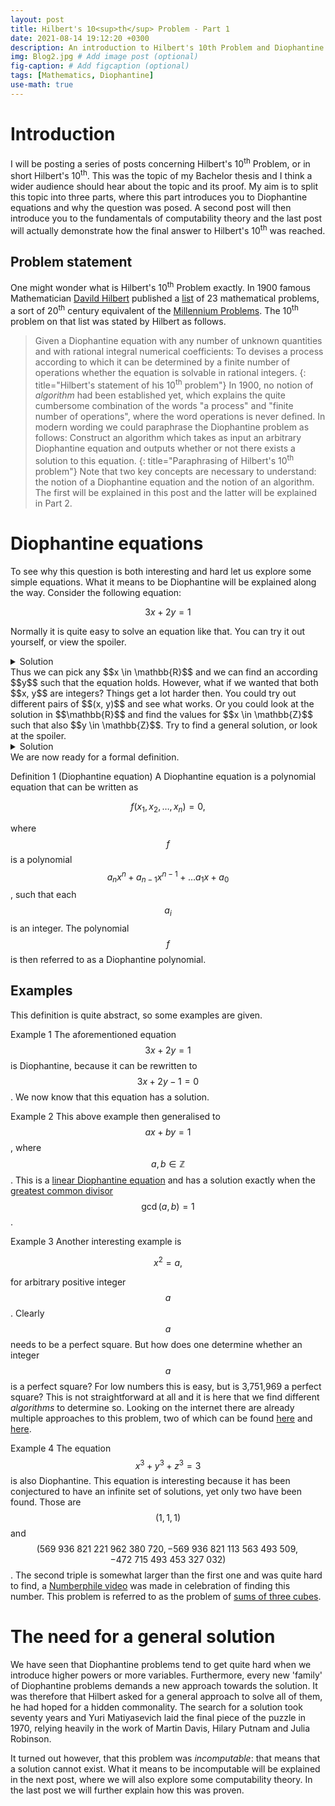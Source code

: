 ```yaml
---
layout: post
title: Hilbert's 10<sup>th</sup> Problem - Part 1
date: 2021-08-14 19:12:20 +0300
description: An introduction to Hilbert's 10th Problem and Diophantine equations
img: Blog2.jpg # Add image post (optional)
fig-caption: # Add figcaption (optional)
tags: [Mathematics, Diophantine]
use-math: true
---
```

# Introduction
I will be posting a series of posts concerning Hilbert's 10<sup>th</sup> Problem, or in short Hilbert's 10<sup>th</sup>.
This was the topic of my Bachelor thesis and I think a wider audience should hear about the topic and its proof.
My aim is to split this topic into three parts, where this part introduces you to Diophantine equations and why the question was posed.
A second post will then introduce you to the fundamentals of computability theory and the last post will actually demonstrate how the final answer to Hilbert's 10<sup>th</sup> was reached.

## Problem statement
One might wonder what is Hilbert's 10<sup>th</sup> Problem exactly.
In 1900 famous Mathematician [Davild Hilbert][Hilbert] published a [list][23Problems] of 23 mathematical problems, a sort of 20<sup>th</sup> century equivalent of the [Millennium Problems][Milennium Problems].
The 10<sup>th</sup> problem on that list was stated by Hilbert as follows.
> Given a Diophantine equation with any number of unknown quantities and with rational integral numerical coefficients: To devises a process according to which it can be determined by a finite number of operations whether the equation is solvable in rational integers.
{: title="Hilbert's statement of his 10<sup>th</sup> problem"}
In 1900, no notion of _algorithm_ had been established yet, which explains the quite cumbersome combination of the words "a process" and "finite number of operations", where the word operations is never defined.
In modern wording we could paraphrase the Diophantine problem as follows:
> Construct an algorithm which takes as input an arbitrary Diophantine equation and outputs whether or not there exists a solution to this equation.
{: title="Paraphrasing of Hilbert's 10<sup>th</sup> problem"}
Note that two key concepts are necessary to understand: the notion of a Diophantine equation and the notion of an algorithm.
The first will be explained in this post and the latter will be explained in Part 2.

# Diophantine equations
To see why this question is both interesting and hard let us explore some simple equations.
What it means to be Diophantine will be explained along the way.
Consider the following equation:

$$ 3x + 2y = 1 $$

Normally it is quite easy to solve an equation like that. 
You can try it out yourself, or view the spoiler.
<details markdown="block"><summary class="solution-summary">Solution</summary>

$$
\begin{align*}
3x + 2y &= 1\\
2y &= 1 - 3x\\
y &= \frac{1}{2} - \frac{3}{2}x
\end{align*}
$$

</details>
Thus we can pick any $$x \in \mathbb{R}$$ and we can find an according $$y$$ such that the equation holds.
However, what if we wanted that both $$x, y$$ are integers?
Things get a lot harder then.
You could try out different pairs of $$(x, y)$$ and see what works.
Or you could look at the solution in $$\mathbb{R}$$ and find the values for $$x \in \mathbb{Z}$$ such that also $$y \in \mathbb{Z}$$.
Try to find a general solution, or look at the spoiler.
<details markdown="block"><summary class="solution-summary">Solution</summary>
When $$x$$ is a multiple of 2, observe that $$-\frac{3}{2}x$$ is an integer.
However, since we add $$\frac{1}{2}$$ to it, $$y$$ will never be an integer.
When $$x$$ is _not_ a multiple of 2, $$y$$ is guaranteed to be an integer.
Thus $$x = 2n + 1$$ for any $$n \in \mathbb{Z}$$.
Filling this in we get that 

$$
\begin{align*}
y &= \frac{1}{2} - \frac{3}{2}(2n + 1)\\
y &= \frac 1 2 - 3n + \frac 3 2\\
y &= 2 - 3n
\end{align*}
$$

Thus the Diophantine equation $$ 3x + 2y = 1 $$ has solutions $$(2n + 1, 2 - 3n)$$, where $$n \in \mathbb{Z}$$ .
</details>
We are now ready for a formal definition.

<span class="definition">Definition 1 (Diophantine equation)</span> A <span class="keyword-definition">Diophantine equation</span> is a polynomial equation that can be written as 

$$
f(x_1, x_2, \dots, x_n) = 0,
$$

where $$f$$ is a polynomial $$a_nx^n + a_{n-1}x^{n-1} + \dots a_1x + a_0$$, such that each $$a_i$$ is an integer.
The polynomial $$f$$ is then referred to as a <span class="keyword-definition">Diophantine polynomial</span>.

## Examples
This definition is quite abstract, so some examples are given.

<span class="example">Example 1</span> The aforementioned equation $$ 3x + 2y = 1 $$ is Diophantine, because it can be rewritten to $$ 3x + 2y - 1 = 0 $$. We now know that this equation has a solution.

<span class="example">Example 2</span> This above example then generalised to $$ax + by = 1 $$, where $$a, b \in \mathbb{Z}$$. This is a [linear Diophantine equation][linearDiophantine] and has a solution exactly when the [greatest common divisor][gcd] $$\operatorname{gcd}(a, b) = 1$$.

<span class="example">Example 3</span> Another interesting example is

$$ x^2 = a, $$

for arbitrary positive integer $$a$$.
Clearly $$a$$ needs to be a perfect square.
But how does one determine whether an integer $$a$$ is a perfect square? 
For low numbers this is easy, but is 3,751,969 a perfect square?
This is not straightforward at all and it is here that we find different _algorithms_ to determine so.
Looking on the internet there are already multiple approaches to this problem, two of which can be found [here][approach1] and [here][approach2].

<span class="example">Example 4</span> The equation
$$x^3 + y^3 + z^3 = 3$$
is also Diophantine. 
This equation is interesting because it has been conjectured to have an infinite set of solutions, yet only two have been found.
Those are $$(1, 1, 1)$$ and $$(569\ 936\ 821\ 221\ 962\ 380\ 720, -569\ 936\ 821\ 113\ 563\ 493\ 509, -472\ 715\ 493\ 453\ 327\ 032)$$.
The second triple is somewhat larger than the first one and was quite hard to find, a [Numberphile video][numberphile] was made in celebration of finding this number.
This problem is referred to as the problem of [sums of three cubes][three cubes].

# The need for a general solution
We have seen that Diophantine problems tend to get quite hard when we introduce higher powers or more variables. 
Furthermore, every new 'family' of Diophantine problems demands a new approach towards the solution. 
It was therefore that Hilbert asked for a general approach to solve all of them, he had hoped for a hidden commonality.
The search for a solution took seventy years and Yuri Matiyasevich laid the final piece of the puzzle in 1970, relying heavily in the work of Martin Davis, Hilary Putnam and Julia Robinson.

It turned out however, that this problem was _incomputable_: that means that a solution cannot exist. 
What it means to be incomputable will be explained in the next post, where we will also explore some computability theory.
In the last post we will further explain how this was proven.

[Hilbert]: https://en.wikipedia.org/wiki/David_Hilbert
[23Problems]: https://en.wikipedia.org/wiki/Hilbert's_problems#Table_of_problems
[Milennium Problems]: https://www.claymath.org/millennium-problems
[linearDiophantine]: https://en.wikipedia.org/wiki/Diophantine_equation#Linear_Diophantine_equations
[gcd]: https://en.wikipedia.org/wiki/Greatest_common_divisor
[approach1]: https://www.urbanpro.com/class-ix-x-tuition/fastest-way-how-to-check-if-a-number-is-a
[approach2]: https://www.geeksforgeeks.org/check-if-given-number-is-perfect-square-in-cpp/
[numberphile]: https://www.youtube.com/watch?v=GXhzZAem7k0
[three cubes]: https://en.wikipedia.org/wiki/Sums_of_three_cubes